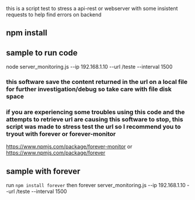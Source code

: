 this is a script test to stress a api-rest or webserver with some insistent requests to help find errors on backend  

## npm install



## sample to run code
node server_monitoring.js  --ip 192.168.1.10 --url /teste --interval 1500
 

### this software save the content returned in the url on a local file for further investigation/debug so take care with file disk space 


### if you are experiencing some troubles using this code and the attempts to retrieve url are causing this software to stop, this script was made to stress test the url so I recommend you to tryout with forever or forever-monitor

https://www.npmjs.com/package/forever-monitor
or
https://www.npmjs.com/package/forever

## sample with forever

run `npm install forever`
then forever server_monitoring.js  --ip 192.168.1.10 --url /teste --interval 1500

